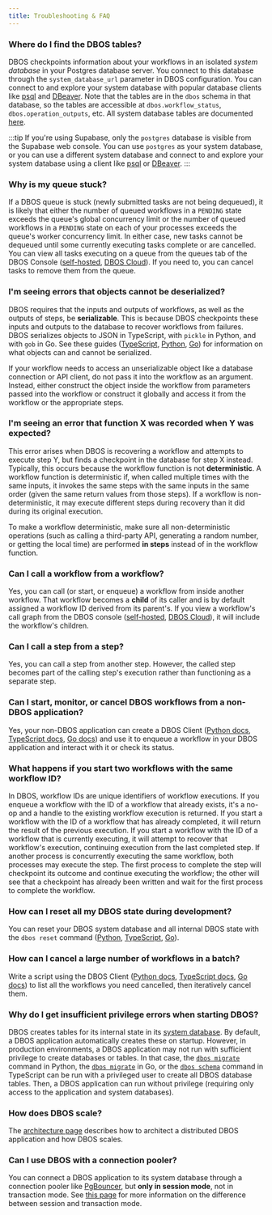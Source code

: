 ```yaml
---
title: Troubleshooting & FAQ
---
```


### Where do I find the DBOS tables?

DBOS checkpoints information about your workflows in an isolated _system database_ in your Postgres database server.
You connect to this database through the `system_database_url` parameter in DBOS configuration.
You can connect to and explore your system database with popular database clients like [psql](https://www.postgresql.org/docs/current/app-psql.html) and [DBeaver](https://dbeaver.io/).
Note that the tables are in the `dbos` schema in that database, so the tables are accessible at `dbos.workflow_status`, `dbos.operation_outputs`, etc.
All system database tables are documented [here](./explanations/system-tables.md).

:::tip
If you're using Supabase, only the `postgres` database is visible from the Supabase web console.
You can use `postgres` as your system database, or you can use a different system database and connect to and explore your system database using a client like [psql](https://www.postgresql.org/docs/current/app-psql.html) or [DBeaver](https://dbeaver.io/).
:::

### Why is my queue stuck?

If a DBOS queue is stuck (newly submitted tasks are not being dequeued), it is likely that either the number of queued workflows in a `PENDING` state exceeds the queue's global concurrency limit or the number of queued workflows in a `PENDING` state on each of your processes exceeds the queue's worker concurrency limit.
In either case, new tasks cannot be dequeued until some currently executing tasks complete or are cancelled.
You can view all tasks executing on a queue from the queues tab of the DBOS Console ([self-hosted](./production/self-hosting/workflow-management.md), [DBOS Cloud](./production/dbos-cloud/workflow-management.md)).
If you need to, you can cancel tasks to remove them from the queue.

### I'm seeing errors that objects cannot be deserialized?

DBOS requires that the inputs and outputs of workflows, as well as the outputs of steps, be **serializable**.
This is because DBOS checkpoints these inputs and outputs to the database to recover workflows from failures.
DBOS serializes objects to JSON in TypeScript, with `pickle` in Python, and with `gob` in Go.
See these guides ([TypeScript](https://developer.mozilla.org/en-US/docs/Web/JavaScript/Reference/Global_Objects/JSON/stringify#description), [Python](https://docs.python.org/3/library/pickle.html#what-can-be-pickled-and-unpickled), [Go](https://pkg.go.dev/encoding/gob)) for information on what objects can and cannot be serialized.

If your workflow needs to access an unserializable object like a database connection or API client, do not pass it into the workflow as an argument.
Instead, either construct the object inside the workflow from parameters passed into the workflow or construct it globally and access it from the workflow or the appropriate steps.

### I'm seeing an error that function X was recorded when Y was expected?

This error arises when DBOS is recovering a workflow and attempts to execute step Y, but finds a checkpoint in the database for step X instead.
Typically, this occurs because the workflow function is not **deterministic**.
A workflow function is deterministic if, when called multiple times with the same inputs, it invokes the same steps with the same inputs in the same order (given the same return values from those steps).
If a workflow is non-deterministic, it may execute different steps during recovery than it did during its original execution.

To make a workflow deterministic, make sure all non-deterministic operations (such as calling a third-party API, generating a random number, or getting the local time) are performed **in steps** instead of in the workflow function.

### Can I call a workflow from a workflow?

Yes, you can call (or start, or enqueue) a workflow from inside another workflow.
That workflow becomes a **child** of its caller and is by default assigned a workflow ID derived from its parent's.
If you view a workflow's call graph from the DBOS console ([self-hosted](./production/self-hosting/workflow-management.md), [DBOS Cloud](./production/dbos-cloud/workflow-management.md)), it will include the workflow's children.

### Can I call a step from a step?

Yes, you can call a step from another step.
However, the called step becomes part of the calling step's execution rather than functioning as a separate step.

### Can I start, monitor, or cancel DBOS workflows from a non-DBOS application?

Yes, your non-DBOS application can create a DBOS Client ([Python docs](./python/reference/client.md), [TypeScript docs](./typescript/reference/client.md), [Go docs](./golang/reference/client.md)) and use it to enqueue a workflow in your DBOS application and interact with it or check its status.

### What happens if you start two workflows with the same workflow ID?

In DBOS, workflow IDs are unique identifiers of workflow executions.
If you enqueue a workflow with the ID of a workflow that already exists, it's a no-op and a handle to the existing workflow execution is returned.
If you start a workflow with the ID of a workflow that has already completed, it will return the result of the previous execution.
If you start a workflow with the ID of a workflow that is currently executing, it will attempt to recover that workflow's execution, continuing execution from the last completed step.
If another process is concurrently executing the same workflow, both processes may execute the step.
The first process to complete the step will checkpoint its outcome and continue executing the workflow; the other will see that a checkpoint has already been written and wait for the first process to complete the workflow.

### How can I reset all my DBOS state during development?

You can reset your DBOS system database and all internal DBOS state with the `dbos reset` command ([Python](./python/reference/cli.md#dbos-reset), [TypeScript](./typescript/reference/cli.md#npx-dbos-reset), [Go](./golang/reference/cli.md)).

### How can I cancel a large number of workflows in a batch?

Write a script using the DBOS Client ([Python docs](./python/reference/client.md), [TypeScript docs](./typescript/reference/client.md), [Go docs](./golang/reference/client.md)) to list all the workflows you need cancelled, then iteratively cancel them.

### Why do I get insufficient privilege errors when starting DBOS?

DBOS creates tables for its internal state in its [system database](./explanations/system-tables.md).
By default, a DBOS application automatically creates these on startup.
However, in production environments, a DBOS application may not run with sufficient privilege to create databases or tables.
In that case, the [`dbos migrate`](./python/reference/cli.md#dbos-migrate) command in Python, the [`dbos migrate`](./golang/reference/cli.md) in Go, or the [`dbos schema`](./typescript/reference/cli.md#npx-dbos-schema) command in TypeScript can be run with a privileged user to create all DBOS database tables.
Then, a DBOS application can run without privilege (requiring only access to the application and system databases).

### How does DBOS scale?

The [architecture page](./architecture.md) describes how to architect a distributed DBOS application and how DBOS scales.

### Can I use DBOS with a connection pooler?

You can connect a DBOS application to its system database through a connection pooler like [PgBouncer](https://www.pgbouncer.org/), but **only in session mode**, not in transaction mode. See [this page](https://www.pgbouncer.org/features.html) for more information on the difference between session and transaction mode.